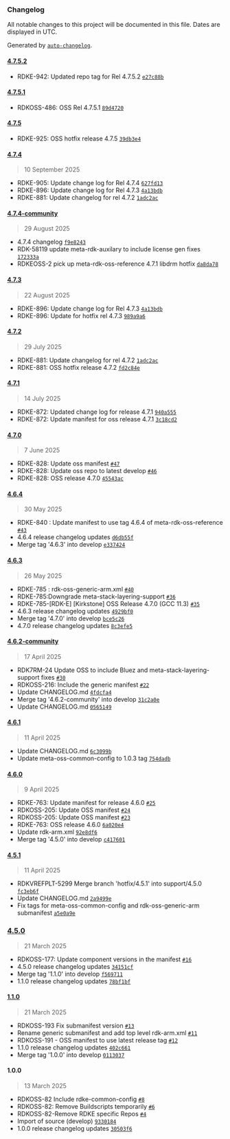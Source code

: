 ### Changelog

All notable changes to this project will be documented in this file. Dates are displayed in UTC.

Generated by [`auto-changelog`](https://github.com/CookPete/auto-changelog).

#### [4.7.5.2](https://github.com/rdkcentral/rdke-oss-manifest/compare/4.7.5.1...4.7.5.2)

- RDKE-942: Updated repo tag for Rel 4.7.5.2 [`e27c88b`](https://github.com/rdkcentral/rdke-oss-manifest/commit/e27c88b4b6e81b30c3bab81e5ae3e222d7a533ec)

#### [4.7.5.1](https://github.com/rdkcentral/rdke-oss-manifest/compare/4.7.5...4.7.5.1)

- RDKOSS-486: OSS Rel 4.7.5.1 [`89d4720`](https://github.com/rdkcentral/rdke-oss-manifest/commit/89d47202f35a492cd730c3edc5f3580774026556)

#### [4.7.5](https://github.com/rdkcentral/rdke-oss-manifest/compare/4.7.4...4.7.5)

- RDKE-925: OSS hotfix release 4.7.5 [`39db3e4`](https://github.com/rdkcentral/rdke-oss-manifest/commit/39db3e4d6333492711aa335a392c67aedd183907)

#### [4.7.4](https://github.com/rdkcentral/rdke-oss-manifest/compare/4.7.4-community...4.7.4)

> 10 September 2025

- RDKE-905: Update change log for Rel 4.7.4 [`627fd13`](https://github.com/rdkcentral/rdke-oss-manifest/commit/627fd137ecf454f2553e8c054837b97b24fd312b)
- RDKE-896: Update change log for Rel 4.7.3 [`4a13bdb`](https://github.com/rdkcentral/rdke-oss-manifest/commit/4a13bdb48360c53034437e17b279af3ee3500bbc)
- RDKE-881: Update changelog for rel 4.7.2 [`1adc2ac`](https://github.com/rdkcentral/rdke-oss-manifest/commit/1adc2ac06ff2d428bfd7bd42a0f33dc0dc8a3c30)

#### [4.7.4-community](https://github.com/rdkcentral/rdke-oss-manifest/compare/4.7.3...4.7.4-community)

> 29 August 2025

- 4.7.4 changelog [`f9e8243`](https://github.com/rdkcentral/rdke-oss-manifest/commit/f9e8243eb071f4b0fef395551477c116567bc6a9)
- RDK-58119 update meta-rdk-auxilary to include license gen fixes [`172333a`](https://github.com/rdkcentral/rdke-oss-manifest/commit/172333a87f9ee42033ccbe6ffe20af3b8e7cc822)
- RDKEOSS-2 pick up meta-rdk-oss-reference 4.7.1 libdrm hotfix [`da8da78`](https://github.com/rdkcentral/rdke-oss-manifest/commit/da8da787b5a5c4acede86a6246813caf9306c0dc)

#### [4.7.3](https://github.com/rdkcentral/rdke-oss-manifest/compare/4.7.2...4.7.3)

> 22 August 2025

- RDKE-896: Update change log for Rel 4.7.3 [`4a13bdb`](https://github.com/rdkcentral/rdke-oss-manifest/commit/4a13bdb48360c53034437e17b279af3ee3500bbc)
- RDKE-896: Update for hotfix rel 4.7.3 [`989a9a6`](https://github.com/rdkcentral/rdke-oss-manifest/commit/989a9a6a96fb172e7d7d6e4f1f75ef52c28aee73)

#### [4.7.2](https://github.com/rdkcentral/rdke-oss-manifest/compare/4.7.1...4.7.2)

> 29 July 2025

- RDKE-881: Update changelog for rel 4.7.2 [`1adc2ac`](https://github.com/rdkcentral/rdke-oss-manifest/commit/1adc2ac06ff2d428bfd7bd42a0f33dc0dc8a3c30)
- RDKE-881: OSS hotfix release 4.7.2 [`fd2c84e`](https://github.com/rdkcentral/rdke-oss-manifest/commit/fd2c84ea143bbecf31388034e588ad26607c4e3b)

#### [4.7.1](https://github.com/rdkcentral/rdke-oss-manifest/compare/4.7.0...4.7.1)

> 14 July 2025

- RDKE-872: Updated change log for release 4.7.1 [`940a555`](https://github.com/rdkcentral/rdke-oss-manifest/commit/940a55525ebbb49963343ef263e566773c2f7e73)
- RDKE-872: Update manifest for oss release 4.7.1 [`3c18cd2`](https://github.com/rdkcentral/rdke-oss-manifest/commit/3c18cd23b1307ccb7e1693595e5d4ffa70fbaada)

#### [4.7.0](https://github.com/rdkcentral/rdke-oss-manifest/compare/4.6.4...4.7.0)

> 7 June 2025

- RDKE-828: Update oss manifest [`#47`](https://github.com/rdkcentral/rdke-oss-manifest/pull/47)
- RDKE-828: Update oss repo to latest develop [`#46`](https://github.com/rdkcentral/rdke-oss-manifest/pull/46)
- RDKE-828: OSS release 4.7.0 [`45543ac`](https://github.com/rdkcentral/rdke-oss-manifest/commit/45543ac3d482047448247a8f12ba1e08e54cacd0)

#### [4.6.4](https://github.com/rdkcentral/rdke-oss-manifest/compare/4.6.3...4.6.4)

> 30 May 2025

- RDKE-840 : Update manifest to use tag 4.6.4 of meta-rdk-oss-reference [`#43`](https://github.com/rdkcentral/rdke-oss-manifest/pull/43)
- 4.6.4 release changelog updates [`d6db55f`](https://github.com/rdkcentral/rdke-oss-manifest/commit/d6db55fdfd947f83c083dc9f61acb3350b44ff9f)
- Merge tag '4.6.3' into develop [`e337424`](https://github.com/rdkcentral/rdke-oss-manifest/commit/e33742433df50d2284a295722115d1f187896611)

#### [4.6.3](https://github.com/rdkcentral/rdke-oss-manifest/compare/4.6.2-community...4.6.3)

> 26 May 2025

- RDKE-785 :  rdk-oss-generic-arm.xml [`#40`](https://github.com/rdkcentral/rdke-oss-manifest/pull/40)
- RDKE-785:Downgrade meta-stack-layering-support [`#36`](https://github.com/rdkcentral/rdke-oss-manifest/pull/36)
- RDKE-785-[RDK-E] [Kirkstone] OSS Release 4.7.0 (GCC 11.3) [`#35`](https://github.com/rdkcentral/rdke-oss-manifest/pull/35)
- 4.6.3 release changelog updates [`4929bf0`](https://github.com/rdkcentral/rdke-oss-manifest/commit/4929bf0d724d70eb954ebe6579fe8bddee20ef1a)
- Merge tag '4.7.0' into develop [`bce5c26`](https://github.com/rdkcentral/rdke-oss-manifest/commit/bce5c26571d048afd841780b56a25793564ed8e7)
- 4.7.0 release changelog updates [`8c3efe5`](https://github.com/rdkcentral/rdke-oss-manifest/commit/8c3efe51f6205674d5704b75442dc483365a82e9)

#### [4.6.2-community](https://github.com/rdkcentral/rdke-oss-manifest/compare/4.6.1...4.6.2-community)

> 17 April 2025

- RDK7RM-24 Update OSS to include Bluez and meta-stack-layering-support fixes [`#30`](https://github.com/rdkcentral/rdke-oss-manifest/pull/30)
- RDKOSS-216: Include the generic manifest [`#22`](https://github.com/rdkcentral/rdke-oss-manifest/pull/22)
- Update CHANGELOG.md [`4fdcfa4`](https://github.com/rdkcentral/rdke-oss-manifest/commit/4fdcfa4f280c3d04c11f98d82937f7f7a9942e9f)
- Merge tag '4.6.2-community' into develop [`31c2a0e`](https://github.com/rdkcentral/rdke-oss-manifest/commit/31c2a0e1977df0d24e5dd309ea4c841c8cbfe782)
- Update CHANGELOG.md [`0565149`](https://github.com/rdkcentral/rdke-oss-manifest/commit/0565149ea6852bba1a0adcc3a2c8b2feb2dda43e)

#### [4.6.1](https://github.com/rdkcentral/rdke-oss-manifest/compare/4.6.0...4.6.1)

> 11 April 2025

- Update CHANGELOG.md [`6c3099b`](https://github.com/rdkcentral/rdke-oss-manifest/commit/6c3099b5416aa25aab5528604ecde4318422e832)
- Update meta-oss-common-config to 1.0.3 tag [`754dadb`](https://github.com/rdkcentral/rdke-oss-manifest/commit/754dadbce19ac812ea62b55f3e9cd3bde043d6d0)

#### [4.6.0](https://github.com/rdkcentral/rdke-oss-manifest/compare/4.5.1...4.6.0)

> 9 April 2025

- RDKE-763: Update manifest for release 4.6.0 [`#25`](https://github.com/rdkcentral/rdke-oss-manifest/pull/25)
- RDKOSS-205: Update OSS manifest [`#24`](https://github.com/rdkcentral/rdke-oss-manifest/pull/24)
- RDKOSS-205: Update OSS manifest [`#23`](https://github.com/rdkcentral/rdke-oss-manifest/pull/23)
- RDKE-763: OSS release 4.6.0 [`6a020e4`](https://github.com/rdkcentral/rdke-oss-manifest/commit/6a020e4f36b4b6ea63401804ab39b36453c3ac23)
- Update rdk-arm.xml [`92e8df6`](https://github.com/rdkcentral/rdke-oss-manifest/commit/92e8df6875b045eee1ff81d7e1acd468e7a7c697)
- Merge tag '4.5.0' into develop [`c417601`](https://github.com/rdkcentral/rdke-oss-manifest/commit/c41760157eeac115c64845c2be5c9b7db510efe9)

#### [4.5.1](https://github.com/rdkcentral/rdke-oss-manifest/compare/4.5.0...4.5.1)

> 11 April 2025

- RDKVREFPLT-5299 Merge branch 'hotfix/4.5.1' into support/4.5.0 [`fc3eb6f`](https://github.com/rdkcentral/rdke-oss-manifest/commit/fc3eb6f7fe5d05a8fe22210c60db447dcb13c0e3)
- Update CHANGELOG.md [`2a9499e`](https://github.com/rdkcentral/rdke-oss-manifest/commit/2a9499e0cb78a71ced419161279bcfa8ffbdc992)
- Fix tags for meta-oss-common-config and rdk-oss-generic-arm submanifest [`a5e0a9e`](https://github.com/rdkcentral/rdke-oss-manifest/commit/a5e0a9ef75f272880f710b2e55a826a73700b53b)

### [4.5.0](https://github.com/rdkcentral/rdke-oss-manifest/compare/1.1.0...4.5.0)

> 21 March 2025

- RDKOSS-177: Update component versions in the manifest [`#16`](https://github.com/rdkcentral/rdke-oss-manifest/pull/16)
- 4.5.0 release changelog updates [`34151cf`](https://github.com/rdkcentral/rdke-oss-manifest/commit/34151cf2ad2fc45678f328f125ce7be986503002)
- Merge tag '1.1.0' into develop [`f569711`](https://github.com/rdkcentral/rdke-oss-manifest/commit/f5697117be7d34bbc8e563cd5f6ac0b8d2c21c37)
- 1.1.0 release changelog updates [`78bf1bf`](https://github.com/rdkcentral/rdke-oss-manifest/commit/78bf1bf38d855f11149efb3b0225d0f705b72aed)

#### [1.1.0](https://github.com/rdkcentral/rdke-oss-manifest/compare/1.0.0...1.1.0)

> 21 March 2025

- RDKOSS-193 Fix submanifest version [`#13`](https://github.com/rdkcentral/rdke-oss-manifest/pull/13)
- Rename generic submanifest and add top level rdk-arm.xml [`#11`](https://github.com/rdkcentral/rdke-oss-manifest/pull/11)
- RDKOSS-191 - OSS manifest to use latest release tag [`#12`](https://github.com/rdkcentral/rdke-oss-manifest/pull/12)
- 1.1.0 release changelog updates [`402c661`](https://github.com/rdkcentral/rdke-oss-manifest/commit/402c661f3fcffdfa2b7b98bf3cebcac775166542)
- Merge tag '1.0.0' into develop [`0113037`](https://github.com/rdkcentral/rdke-oss-manifest/commit/01130379a23aadf88de548e1844758de6cf8908b)

#### 1.0.0

> 13 March 2025

- RDKOSS-82 Include rdke-common-config [`#8`](https://github.com/rdkcentral/rdke-oss-manifest/pull/8)
- RDKOSS-82: Remove Buildscripts temporarily [`#6`](https://github.com/rdkcentral/rdke-oss-manifest/pull/6)
- RDKOSS-82-Remove RDKE specific Repos [`#4`](https://github.com/rdkcentral/rdke-oss-manifest/pull/4)
- Import of source (develop) [`9330184`](https://github.com/rdkcentral/rdke-oss-manifest/commit/93301840a169ca27fe296b6cd92b76cc13a77e77)
- 1.0.0 release changelog updates [`30503f6`](https://github.com/rdkcentral/rdke-oss-manifest/commit/30503f6670f86a09f9cf55524d22052bd4494cdd)
